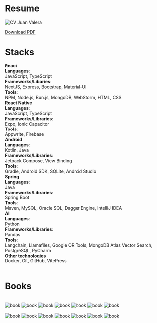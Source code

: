 # Resume

<img src= "/assets/CV_JuanValera.png" class="mx-auto  mb-6 mt-8" alt="CV Juan Valera">

[Download PDF](CV_JuanValera.pdf)

##
# Stacks

<div class="grid mt-6">
    <div class="grid-item">
        <div class="card-title"><b>React</b></div>
        <span class="text"><b>Languages</b>:<br> JavaScript, TypeScript</span>
        <br>
        <span class="text"><b>Frameworks/Libaries</b>:<br> NextJS, Express, Bootstrap, Material-UI</span>
        <br>
        <span class="text"><b>Tools</b>:<br> NPM, Node.js, Bun.js, MongoDB, WebStorm, HTML, CSS</span>
    </div>
    <div class="grid-item">
        <div class="card-title"><b>React Native</b></div>
        <span class="text"><b>Languages</b>:<br> JavaScript, TypeScript</span>
        <br>
        <span class="text"><b>Frameworks/Libraries</b>:<br> Expo, Ionic Capacitor</span>
        <br>
        <span class="text"><b>Tools</b>:<br> Appwrite, Firebase</span>
    </div> 
    <div class="grid-item">
        <div class="card-title"><b>Android</b></div>
        <span class="text"><b>Languages</b>:<br> Kotlin, Java</span>
        <br>
        <span class="text"><b>Frameworks/Libraries</b>:<br> Jetpack Compose, View Binding</span>
        <br>
        <span class="text"><b>Tools</b>:<br> Gradle, Android SDK, SQLite, Android Studio</span>
    </div>
    <div class="grid-item">
        <div class="card-title"><b>Spring</b></div>
        <span class="text"><b>Languages</b>:<br> Java</span>
        <br>
        <span class="text"><b>Frameworks/Libraries</b>:<br> Spring Boot</span>
        <br>
        <span class="text"><b>Tools</b>:<br> Maven, MySQL, Oracle SQL, Dagger Engine, IntelliJ IDEA</span>
    </div>
    <div class="grid-item">
        <div class="card-title"><b>AI</b></div>
        <span class="text"><b>Languages</b>:<br> Python</span>
        <br>
        <span class="text"><b>Frameworks/Libraries</b>:<br> Pandas</span>
        <br>
        <span class="text"><b>Tools</b>:<br> Langchain, Llamafiles, Google OR Tools, MongoDB Atlas Vector Search, PostgreSQL, PyCharm
    </span>
    </div>
    <div class="grid-item">
        <div class="card-title"><b>Other technologies</b></div>
        <span class="text">Docker, Git, GitHub, VitePress</span>
    </div> 
</div>

<br>

# Books

<br>
<section class="bookstore mx-auto">
<img src="/assets/books/pragmatic.jpg" alt="book"/>
<img src="/assets/books/agile.jpg" alt="book"/>
<img src="/assets/books/agile_guide.jpg" alt="book"/>
<img src="/assets/books/scrum_mastery.jpg" alt="book"/>
<img src="/assets/books/scrum.jpg" alt="book"/>
<img src="/assets/books/build_trap.jpg" alt="book"/>
<img src="/assets/books/inspired.jpg" alt="book"/>
</section>
<br>
<section class="bookstore mx-auto">
<img src="/assets/books/sprint.jpg" alt="book"/>
<img src="/assets/books/power_of_habits.jpg" alt="book"/>
<img src="/assets/books/product_owner.jpg" alt="book"/>
<img src="/assets/books/why.jpg" alt="book"/>
<img src="/assets/books/atomic_habits.jpg" alt="book"/>
<img src="/assets/books/split.jpg" alt="book"/>
<img src="/assets/books/scrum_pocket_guide.jpg" alt="book"/>
</section>


